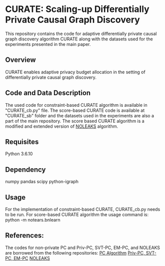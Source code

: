 # CURATE: Scaling-up Differentially Private Causal Graph Discovery
This repository contains the code for adaptive differentially private causal graph discovery algorithm CURATE along with the datasets used for the experiments presented in the main paper. 
## Overview
CURATE enables adaptive privacy budget allocation in the setting of differentially private causal graph discovery. 

## Code and Data Description
The used code for constraint-based CURATE algorithm is available in "CURATE_cb.py" file. The score-based CURATE code is available at "CURATE_sb" folder and the datasets used in the experiments are also a part of the main repository. The score based CURATE algorithm is a modified and extended version of [NOLEAKS](https://github.com/pckennethma/NoLeaks-artifact) algorithm.
## Requisites
Python 3.6.10
## Dependency
numpy
pandas
scipy
python-igraph

## Usage
For the implementation of constraint-based CURATE, CURATE_cb.py needs to be run. For score-based CURATE algorithm the usage command is: python -m notears.bnlearn
## References:
The codes for non-private PC and Priv-PC, SVT-PC, EM-PC, and NOLEAKS are borrowed from the following repositories:
[PC Algorithm](https://github.com/keiichishima/pcalg) 
[Priv-PC, SVT-PC, EM-PC](https://github.com/sunblaze-ucb/Priv-PC-Differentially-Private-Causal-Graph-Discovery)
[NOLEAKS](https://github.com/pckennethma/NoLeaks-artifact)

